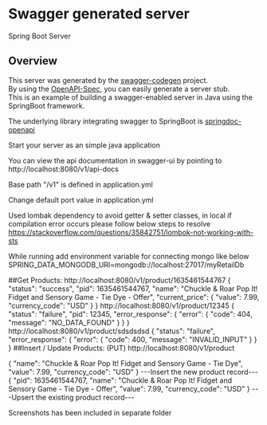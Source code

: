 # Swagger generated server

Spring Boot Server 


## Overview  
This server was generated by the [swagger-codegen](https://github.com/swagger-api/swagger-codegen) project.  
By using the [OpenAPI-Spec](https://github.com/swagger-api/swagger-core), you can easily generate a server stub.  
This is an example of building a swagger-enabled server in Java using the SpringBoot framework.

The underlying library integrating swagger to SpringBoot is [springdoc-openapi](https://github.com/springdoc/springdoc-openapi)

Start your server as an simple java application  

You can view the api documentation in swagger-ui by pointing to  
http://localhost:8080/v1/api-docs

Base path "/v1" is defined in application.yml

Change default port value in application.yml

Used lombak dependency to avoid getter & setter classes, in local if compilation error occurs please follow below steps to resolve
https://stackoverflow.com/questions/35842751/lombok-not-working-with-sts

While running add environment variable for connecting mongo like below
SPRING_DATA_MONGODB_URI=mongodb://localhost:27017/myRetailDb

##Get Products: 
http://localhost:8080/v1/product/1635461544767
{
	"status": "success",
	"pid": 1635461544767,
	"name": "Chuckle & Roar Pop It! Fidget and Sensory Game - Tie Dye - Offer",
	"current_price": {
		"value": 7.99,
		"currency_code": "USD"
	}
}
http://localhost:8080/v1/product/12345
{
    "status": "failure",
    "pid": 12345,
    "error_response": {
        "error": {
            "code": 404,
            "message": "NO_DATA_FOUND"
        }
    }
}
http://localhost:8080/v1/product/sdsdsdsd
{
    "status": "failure",
    "error_response": {
        "error": {
            "code": 400,
            "message": "INVALID_INPUT"
        }
    }
}
##Insert / Update Products: 
(PUT) http://localhost:8080/v1/product

{
    "name": "Chuckle & Roar Pop It! Fidget and Sensory Game - Tie Dye",
    "value": 7.99,
    "currency_code": "USD"
}
---Insert the new product record---
{
    "pid": 1635461544767,
    "name": "Chuckle & Roar Pop It! Fidget and Sensory Game - Tie Dye - Offer",
    "value": 7.99,
    "currency_code": "USD"
}
---Upsert the existing product record---



Screenshots has been included in separate folder
